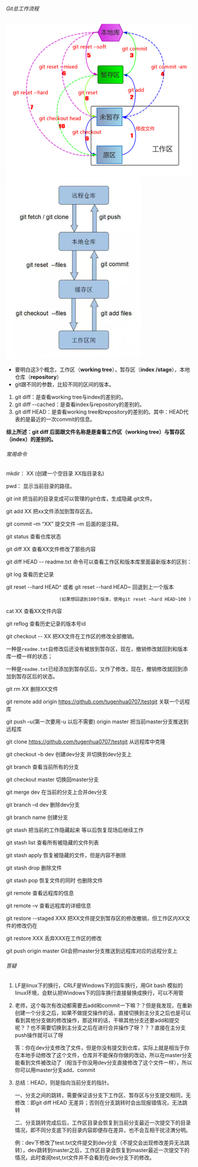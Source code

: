###### Git总工作流程

<img src="Git教程及常用命令.assets/o_220208040201_97-616083962.png" alt="img" style="zoom:75%;" />

<img src="Git教程及常用命令.assets/o_220208040230_91-484624131.png" alt="img" style="zoom:75%;" />

- 要明白这3个概念，工作区（**working tree**），暂存区（**index /stage**），本地仓库（**repository**）
- git跟不同的参数，比较不同的区间的版本。

1. git diff：是查看working tree与index的差别的。
2. git diff --cached：是查看index与repository的差别的。
3. git diff HEAD：是查看working tree和repository的差别的。其中：HEAD代表的是最近的一次commit的信息。

 **综上所述：git diff 后面跟文件名称是是查看工作区（working tree）与暂存区（index）的差别的。**



###### 常用命令

   mkdir：         XX (创建一个空目录 XX指目录名)

   pwd：          显示当前目录的路径。

   git init          把当前的目录变成可以管理的git仓库，生成隐藏.git文件。

   git add XX       把xx文件添加到暂存区去。

   git commit –m “XX”  提交文件 –m 后面的是注释。

   git status        查看仓库状态

   git diff  XX      查看XX文件修改了那些内容

   git diff HEAD -- readme.txt      命令可以查看工作区和版本库里面最新版本的区别：

   git log          查看历史记录

   git reset  --hard HEAD^ 或者 git reset  --hard HEAD~ 回退到上一个版本

                        (如果想回退到100个版本，使用git reset –hard HEAD~100 )

   cat XX         查看XX文件内容

   git reflog       查看历史记录的版本号id

   git checkout -- XX  把XX文件在工作区的修改全部撤销。

​		一种是`readme.txt`自修改后还没有被放到暂存区，现在，撤销修改就回到和版本库一模一样的状态；

​		一种是`readme.txt`已经添加到暂存区后，又作了修改，现在，撤销修改就回到添加到暂存区后的状态。

   git rm XX          删除XX文件

   git remote add origin https://github.com/tugenhua0707/testgit 关联一个远程库

   git push –u(第一次要用-u 以后不需要) origin master 把当前master分支推送到远程库

   git clone https://github.com/tugenhua0707/testgit  从远程库中克隆

   git checkout –b dev  创建dev分支 并切换到dev分支上

   git branch  查看当前所有的分支

   git checkout master 切换回master分支

   git merge dev    在当前的分支上合并dev分支

   git branch –d dev 删除dev分支

   git branch name  创建分支

   git stash 把当前的工作隐藏起来 等以后恢复现场后继续工作

   git stash list 查看所有被隐藏的文件列表

   git stash apply 恢复被隐藏的文件，但是内容不删除

   git stash drop 删除文件

   git stash pop 恢复文件的同时 也删除文件

   git remote 查看远程库的信息

   git remote –v 查看远程库的详细信息

   git restore --staged XXX  把XX文件提交到暂存区的修改撤销，但工作区内XX文件的修改仍在

   git restore XXX      丢弃XXX在工作区的修改

   git push origin master  Git会把master分支推送到远程库对应的远程分支上



###### 答疑

1. LF是linux下的换行，CRLF是Windows下的回车换行，用Git bash 模拟的linux环境，会默认把Windows下的回车换行直接替换成换行，可以不用管

2. 老师，这个每次有改动都需要去add和commit一下嘛？？但是我发现，在重新创建一个分支之后，如果不做提交操作的话，直接切换到主分支之后也是可以看到其他分支做的修改操作，那这样的话，干嘛其他分支还要add和提交呢？？也不需要切换到主分支之后在进行合并操作了呀？？？直接在主分支push操作就可以了呀

   答：你在dev分支修改了文件，但是你没有提交到仓库，实际上就是相当于你在本地手动修改了这个文件，仓库并不能保存你做的改动，所以在master分支能看到文件被改动了（相当于你没用dev分支直接修改了这个文件一样），所以你可以用master分支add、commit

3. 总结：HEAD，则是指向当前分支的指针。

   一、分支之间的跳转，需要保证该分支下工作区、暂存区与分支提交相同，无修改：即git diff HEAD 无差异；否则在分支跳转时会出现报错情况，无法跳转

   二、分支跳转完成后后，工作区目录会恢复到当前分支最近一次提交下的目录情况，即不同分支底下的目录内容即便存在差异，也不会互相干扰泾渭分明。

   例：dev下修改了test.txt文件提交到dev分支（不提交会出现修改差异无法跳转），dev跳转到master之后，工作区目录会恢复到master最近一次提交下的情况，此时查阅test,txt文件并不会看到在dev分支下的修改。

   